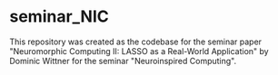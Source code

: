 # seminar_NIC
This repository was created as the codebase for the seminar paper "Neuromorphic Computing II: LASSO as a Real-World Application" by Dominic Wittner for the seminar "Neuroinspired Computing".
